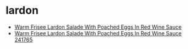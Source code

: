 # lardon

 * [Warm Frisee Lardon Salade With Poached Eggs In Red Wine Sauce](../../index/w/warm-frisee-lardon-salade-with-poached-eggs-in-red-wine-sauce-241765.json)
 * [Warm Frisee Lardon Salade With Poached Eggs In Red Wine Sauce 241765](../../index/w/warm-frisee-lardon-salade-with-poached-eggs-in-red-wine-sauce-241765.json)
